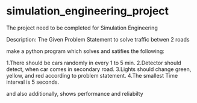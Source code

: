 # simulation_engineering_project
The project need to be completed for Simulation Engineering

Description:
The Given Problem Statement to solve traffic betwen 2 roads

make a python program which solves and satifies the following:

1.There should be cars randomly in every 1 to 5 min.
2.Detector should detect, when car comes in secondary road.
3.Lights should change green, yellow, and red according to problem statement.
4.The smallest Time interval is 5 seconds.

and also additionally, shows performance and reliabilty